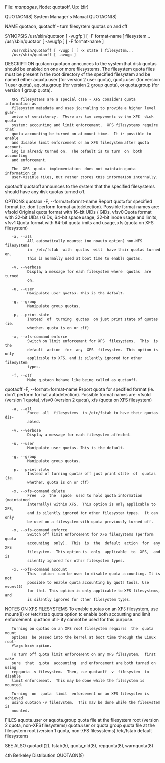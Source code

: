 File: *manpages*,  Node: quotaoff,  Up: (dir)

QUOTAON(8)                  System Manager's Manual                 QUOTAON(8)



NAME
       quotaon, quotaoff - turn filesystem quotas on and off

SYNOPSIS
       /usr/sbin/quotaon [ -vugfp ] [ -F format-name ] filesystem...
       /usr/sbin/quotaon [ -avugfp ] [ -F format-name ]

       /usr/sbin/quotaoff [ -vugp ] [ -x state ] filesystem...
       /usr/sbin/quotaoff [ -avugp ]

DESCRIPTION
   quotaon
       quotaon  announces  to the system that disk quotas should be enabled on
       one or more filesystems. The filesystem quota files must be present  in
       the  root  directory  of  the  specified filesystem and be named either
       aquota.user (for version 2 user quota), quota.user (for version 1  user
       quota),  aquota.group  (for version 2 group quota), or quota.group (for
       version 1 group quota).

       XFS filesystems are a special case - XFS considers quota information as
       filesystem metadata and uses journaling to provide a higher level guar-
       antee of consistency.  There are two components to the XFS  disk  quota
       system: accounting and limit enforcement.  XFS filesystems require that
       quota accounting be turned on at mount time.  It is possible to  enable
       and disable limit enforcement on an XFS filesystem after quota account-
       ing is already turned on.  The default is to turn  on  both  accounting
       and enforcement.

       The  XFS  quota  implementation  does not maintain quota information in
       user-visible files, but rather stores this information internally.

   quotaoff
       quotaoff announces to the system that the specified filesystems  should
       have any disk quotas turned off.

OPTIONS
   quotaon
       -F, --format=format-name
              Report  quota  for  specified  format  (ie. don't perform format
              autodetection).  Possible  format  names  are:  vfsold  Original
              quota  format  with  16-bit UIDs / GIDs, vfsv0 Quota format with
              32-bit UIDs / GIDs, 64-bit space usage, 32-bit inode  usage  and
              limits,  vfsv1  Quota format with 64-bit quota limits and usage,
              xfs (quota on XFS filesystem)

       -a, --all
              All automatically mounted (no noauto option) non-NFS filesystems
              in  /etc/fstab  with  quotas  will  have their quotas turned on.
              This is normally used at boot time to enable quotas.

       -v, --verbose
              Display a message for each filesystem where  quotas  are  turned
              on.

       -u, --user
              Manipulate user quotas. This is the default.

       -g, --group
              Manipulate group quotas.

       -p, --print-state
              Instead  of  turning  quotas  on just print state of quotas (ie.
              whether. quota is on or off)

       -x, --xfs-command enforce
              Switch on limit enforcement for XFS  filesystems.  This  is  the
              default  action  for  any  XFS  filesystem.  This option is only
              applicable to XFS, and is silently ignored for other  filesystem
              types.

       -f, --off
              Make quotaon behave like being called as quotaoff.

   quotaoff
       -F, --format=format-name
              Report  quota  for  specified  format  (ie. don't perform format
              autodetection).  Possible format names are:  vfsold  (version  1
              quota), vfsv0 (version 2 quota), xfs (quota on XFS filesystem)

       -a, --all
              Force  all  filesystems  in /etc/fstab to have their quotas dis-
              abled.

       -v, --verbose
              Display a message for each filesystem affected.

       -u, --user
              Manipulate user quotas. This is the default.

       -g, --group
              Manipulate group quotas.

       -p, --print-state
              Instead of turning quotas off just print state  of  quotas  (ie.
              whether. quota is on or off)

       -x, --xfs-command delete
              Free  up  the  space  used to hold quota information (maintained
              internally) within XFS.  This option is only applicable to  XFS,
              and is silently ignored for other filesystem types.  It can only
              be used on a filesystem with quota previously turned off.

       -x, --xfs-command enforce
              Switch off limit enforcement for XFS filesystems (perform  quota
              accounting  only).  This  is  the  default  action  for  any XFS
              filesystem.  This option is  only  applicable  to  XFS,  and  is
              silently ignored for other filesystem types.

       -x, --xfs-command account
              This  option  can be used to disable quota accounting. It is not
              possible to enable quota accounting by quota tools. Use mount(8)
              for that. This option is only applicable to XFS filesystems, and
              is silently ignored for other filesystem types.

NOTES ON XFS FILESYSTEMS
       To enable quotas on an XFS filesystem, use mount(8) or /etc/fstab quota
       option  to enable both accounting and limit enforcement.  quotaon util-
       ity cannot be used for this purpose.

       Turning on quotas on an XFS root filesystem requires  the  quota  mount
       options  be passed into the kernel at boot time through the Linux root-
       flags boot option.

       To turn off quota limit enforcement on any XFS filesystem,  first  make
       sure  that  quota  accounting  and enforcement are both turned on using
       repquota -v filesystem.  Then, use quotaoff -v  filesystem  to  disable
       limit enforcement.  This may be done while the filesystem is mounted.

       Turning  on  quota  limit  enforcement on an XFS filesystem is achieved
       using quotaon -v filesystem.  This may be done while the filesystem  is
       mounted.

FILES
       aquota.user or aquota.group
                           quota file at the filesystem root (version 2 quota,
                           non-XFS filesystems)
       quota.user or quota.group
                           quota file at the filesystem root (version 1 quota,
                           non-XFS filesystems)
       /etc/fstab          default filesystems

SEE ALSO
       quotactl(2), fstab(5), quota_nld(8), repquota(8), warnquota(8)



4th Berkeley Distribution                                           QUOTAON(8)
